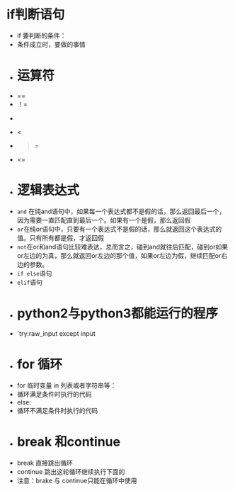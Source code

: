 # if判断语句
- if 要判断的条件：
- 条件成立时，要做的事情
- # 运算符
- ==
- ！=
- >
- <
- >=
- <=
- # 逻辑表达式
- `and` 在纯and语句中，如果每一个表达式都不是假的话，那么返回最后一个，因为需要一直匹配直到最后一个。如果有一个是假，那么返回假
- `or`在纯or语句中，只要有一个表达式不是假的话，那么就返回这个表达式的值。只有所有都是假，才返回假
- `not`在or和and语句比较难表达，总而言之，碰到and就往后匹配，碰到or如果or左边的为真，那么就返回or左边的那个值，如果or左边为假，继续匹配or右边的参数。
- `if else`语句
- `elif`语句
- # python2与python3都能运行的程序
- `try:raw_input   except input
- # for 循环
- for 临时变量 in 列表或者字符串等：
- 循环满足条件时执行的代码
- else:
- 循环不满足条件时执行的代码
- # break 和continue
- break 直接跳出循环
- continue 跳出这轮循环继续执行下面的
- 注意：brake 与 continue只能在循环中使用